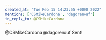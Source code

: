 ```yaml
---
created_at: "Tue Feb 15 14:23:55 +0000 2022"
mentions: ['CSMikeCardona', 'dagorenouf']
in_reply_to: @CSMikeCardona
---
```


@CSMikeCardona @dagorenouf Sent!